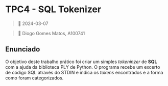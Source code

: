# TPC4 - SQL Tokenizer

> 📅 2024-03-07

> 👤 Diogo Gomes Matos, A100741

## Enunciado

O objetivo deste trabalho prático foi criar um simples *tokeninzer* de **SQL** com a ajuda da biblioteca PLY de Python. O programa recebe um excerto de código SQL através do STDIN e indica os *tokens* encontrados e a forma como foram categorizados.
